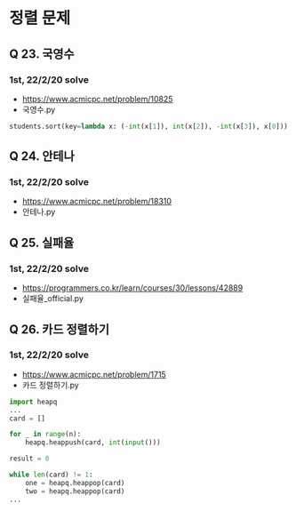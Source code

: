 # 정렬 문제

## Q 23. 국영수
### 1st, 22/2/20 solve
- https://www.acmicpc.net/problem/10825
- 국영수.py
```python 
students.sort(key=lambda x: (-int(x[1]), int(x[2]), -int(x[3]), x[0])) 
```

## Q 24. 안테나
### 1st, 22/2/20 solve
- https://www.acmicpc.net/problem/18310
- 안테나.py


## Q 25. 실패율
### 1st, 22/2/20 solve
- https://programmers.co.kr/learn/courses/30/lessons/42889
- 실패율_official.py

## Q 26. 카드 정렬하기
### 1st, 22/2/20 solve
- https://www.acmicpc.net/problem/1715
- 카드 정렬하기.py
```python
import heapq
...
card = []

for _ in range(n):
    heapq.heappush(card, int(input()))

result = 0

while len(card) != 1:
    one = heapq.heappop(card)
    two = heapq.heappop(card)
...
```